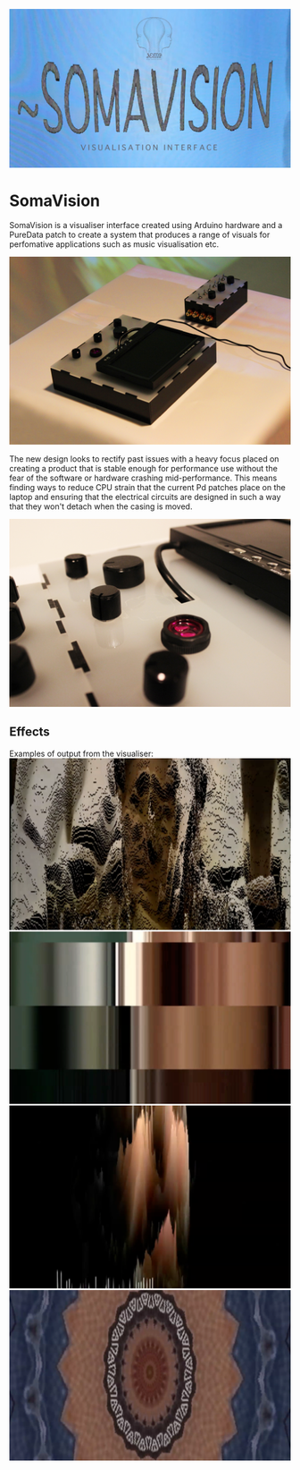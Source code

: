 ![promocover](./docs/PromoCoverUpload.jpg)

# SomaVision

SomaVision is a visualiser interface created using Arduino hardware and a PureData patch to create a system that produces a range of visuals for perfomative applications such as music visualisation etc.

![SomaVision product](./docs/SomVis_01.jpg)

The new design looks to rectify past issues with a heavy focus placed on creating a product that is stable enough for performance use without the fear of the software or hardware crashing mid-performance. This means finding ways to reduce CPU strain that the current Pd patches place on the laptop and ensuring that the electrical circuits are designed in such a way that they won't detach when the casing is moved.

![SomaVision product](./docs/SomVis_02.jpeg)

## Effects

Examples of output from the visualiser:
![SomaVision product](./docs/SomVis_03.png)
![SomaVision visuals](./docs/SomVis_04.png)
![SomaVision visuals](./docs/SomVis_05.png)
![SomaVision visuals](./docs/SomVis_06.png)

